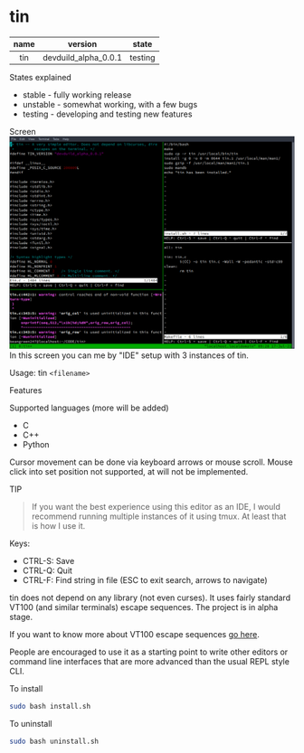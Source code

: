 tin
===

|name|version|state|
|:---:|:---:|:---:|
|tin|devduild_alpha_0.0.1|testing|

States explained

* stable - fully working release
* unstable - somewhat working, with a few bugs
* testing - developing and testing new features

Screen
![](screen.png)
In this screen you can me by "IDE" setup with 3 instances of tin.

Usage: tin `<filename>`

Features

Supported languages (more will be added)

* C
* C++
* Python

Cursor movement can be done via keyboard arrows or mouse scroll. Mouse click into set position not supported, at will not be implemented.

TIP
> If you want the best experience using this editor as an IDE, I would recommend running multiple instances of it using tmux. At least that is how I use it.

Keys:

* CTRL-S: Save
* CTRL-Q: Quit
* CTRL-F: Find string in file (ESC to exit search, arrows to navigate)

tin does not depend on any library (not even curses). It uses fairly standard
VT100 (and similar terminals) escape sequences. The project is in alpha
stage.

If you want to know more about VT100 escape sequences [go here](https://espterm.github.io/docs/VT100%20escape%20codes.html).

People are encouraged to use it as a starting point to write other editors or command line interfaces that are more advanced than the usual REPL style CLI.

To install
```bash
sudo bash install.sh
```
To uninstall
```bash
sudo bash uninstall.sh
```
